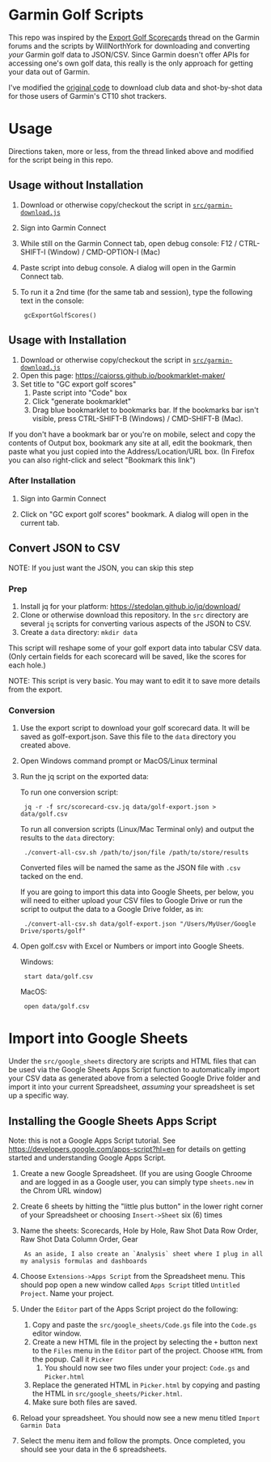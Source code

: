 # Garmin Golf Scripts

This repo was inspired by the [Export Golf Scorecards](https://forums.garmin.com/apps-software/mobile-apps-web/f/garmin-connect-web/128000/export-golf-scorecards/1229772#1229772) thread on the Garmin forums and the scripts by WillNorthYork for downloading and converting *your* Garmin golf data to JSON/CSV.  Since Garmin doesn't offer APIs for accessing one's own golf data, this really is the only approach for getting your data out of Garmin.

I've modified the [original code](https://forums.garmin.com/apps-software/mobile-apps-web/f/garmin-connect-web/128000/export-golf-scorecards/1229772#1229772) to download club data and shot-by-shot data for those users of Garmin's CT10 shot trackers.  


# Usage

Directions taken, more or less, from the thread linked above and modified for the script being in this repo.

## Usage without Installation

1. Download or otherwise copy/checkout the script in [`src/garmin-download.js`](https://github.com/gsingers/garmin_golf/blob/main/src/garmin-download.js)
1. Sign into Garmin Connect
1. While still on the Garmin Connect tab, open debug console: F12 / CTRL-SHIFT-I (Window) / CMD-OPTION-I (Mac)
1. Paste script into debug console. A dialog will open in the Garmin Connect tab.
1. To run it a 2nd time (for the same tab and session), type the following text in the console:
        
        gcExportGolfScores()
        
        
## Usage with Installation

1. Download or otherwise copy/checkout the script in [`src/garmin-download.js`](https://github.com/gsingers/garmin_golf/blob/main/src/garmin-download.js)
1. Open this page: https://caiorss.github.io/bookmarklet-maker/
1. Set title to "GC export golf scores"
    1. Paste script into "Code" box
    1. Click "generate bookmarklet"
    1. Drag blue bookmarklet to bookmarks bar. If the bookmarks bar isn't visible, press CTRL-SHIFT-B (Windows) / CMD-SHIFT-B (Mac).

If you don't have a bookmark bar or you're on mobile, select and copy the contents of Output box, bookmark any site at all, edit the bookmark, then paste what you just copied into the Address/Location/URL box. (In Firefox you can also right-click and select "Bookmark this link")

### After Installation

1. Sign into Garmin Connect

1.  Click on "GC export golf scores" bookmark. A dialog will open in the current tab.

## Convert JSON to CSV

NOTE: If you just want the JSON, you can skip this step 

### Prep

1. Install jq for your platform: https://stedolan.github.io/jq/download/
1. Clone or otherwise download this repository.  In the `src` directory are several `jq` scripts for converting various aspects of the JSON to CSV.
1. Create a `data` directory: `mkdir data`

This script will reshape some of your golf export data into tabular CSV data. (Only certain fields for each scorecard will be saved, like the scores for each hole.)

NOTE: This script is very basic. You may want to edit it to save more details from the export.

### Conversion

1. Use the export script to download your golf scorecard data. It will be saved as golf-export.json. Save this file to the `data` directory you created above.
1. Open Windows command prompt or MacOS/Linux terminal
1. Run the jq script on the exported data:
    
    To run one conversion script:

        jq -r -f src/scorecard-csv.jq data/golf-export.json > data/golf.csv
        
    To run all conversion scripts (Linux/Mac Terminal only) and output the results to the `data` directory:
    
        ./convert-all-csv.sh /path/to/json/file /path/to/store/results
        
    Converted files will be named the same as the JSON file with `.csv` tacked on the end.
    
    If you are going to import this data into Google Sheets, per below, you will need to either upload your CSV files to Google Drive or run the script to output the data to a Google Drive folder, as in:
    
        ./convert-all-csv.sh data/golf-export.json "/Users/MyUser/Google Drive/sports/golf"
        
    

1. Open golf.csv with Excel or Numbers or import into Google Sheets.

    Windows:

        start data/golf.csv

    MacOS:

        open data/golf.csv
        
        
        
# Import into Google Sheets

Under the `src/google_sheets` directory are scripts and HTML files that can be used via the Google Sheets Apps Script function to automatically import your CSV data as generated above
from a selected Google Drive folder and import it into your current Spreadsheet, *assuming* your spreadsheet is set up a specific way.

## Installing the Google Sheets Apps Script

Note: this is not a Google Apps Script tutorial.  See https://developers.google.com/apps-script?hl=en for details on getting started and understanding Google Apps Script.

1. Create a new Google Spreadsheet.  (If you are using Google Chroome and are logged in as a Google user, you can simply type `sheets.new` in the Chrom URL window)
1. Create 6 sheets by hitting the "little plus button" in the lower right corner of your Spreadsheet or choosing `Insert->Sheet` six (6) times
1. Name the sheets: Scorecards, Hole by Hole, Raw Shot Data Row Order, Raw Shot Data Column Order, Gear

        As an aside, I also create an `Analysis` sheet where I plug in all my analysis formulas and dashboards

1. Choose `Extensions->Apps Script` from the Spreadsheet menu.  This should pop open a new window called `Apps Script` titled `Untitled Project`.  Name your project. 
1. Under the `Editor` part of the Apps Script project do the following:
    1. Copy and paste the `src/google_sheets/Code.gs` file into the `Code.gs` editor window.
    1. Create a new HTML file in the project by selecting the `+` button next to the `Files` menu in the `Editor` part of the project. Choose `HTML` from the popup.  Call it `Picker`
        1. You should now see two files under your project: `Code.gs` and `Picker.html`
    1. Replace the generated HTML in `Picker.html` by copying and pasting the HTML in `src/google_sheets/Picker.html`.
    1. Make sure both files are saved.  
1. Reload your spreadsheet.  You should now see a new menu titled `Import Garmin Data`
1. Select the menu item and follow the prompts.  Once completed, you should see your data in the 6 spreadsheets.
         

        